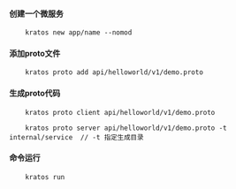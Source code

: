 #### 创建一个微服务
```
    kratos new app/name --nomod
```

#### 添加proto文件
```
    kratos proto add api/helloworld/v1/demo.proto
```

#### 生成proto代码
```
    kratos proto client api/helloworld/v1/demo.proto
    
    kratos proto server api/helloworld/v1/demo.proto -t internal/service  // -t 指定生成目录
```

#### 命令运行
```
    kratos run 
```